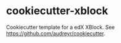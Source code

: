 # cookiecutter-xblock
Cookiecutter template for a edX XBlock. See https://github.com/audreyr/cookiecutter.
